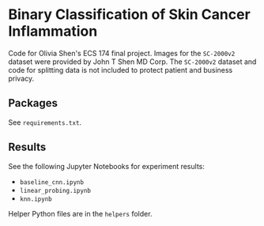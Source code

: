 # Binary Classification of Skin Cancer Inflammation

Code for Olivia Shen's ECS 174 final project. Images for the `SC-2000v2` dataset were provided by John T Shen MD Corp. The `SC-2000v2` dataset and code for splitting data is not included to protect patient and business privacy.

## Packages
See `requirements.txt`.

## Results

See the following Jupyter Notebooks for experiment results:
- `baseline_cnn.ipynb`
- `linear_probing.ipynb`
- `knn.ipynb`

Helper Python files are in the `helpers` folder.
